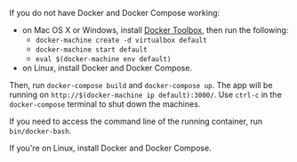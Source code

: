 If you do not have Docker and Docker Compose working:

* on Mac OS X or Windows, install [Docker Toolbox](https://www.docker.com/docker-toolbox), then run
  the following:
  * `docker-machine create -d virtualbox default`
  * `docker-machine start default`
  * `eval $(docker-machine env default)`
* on Linux, install Docker and Docker Compose.

Then, run `docker-compose build` and `docker-compose up`.
The app will be running on `http://$(docker-machine ip default):3000/`.
Use `ctrl-c` in the `docker-compose` terminal to shut down the machines.

If you need to access the command line of the running container, run `bin/docker-bash`.

If you're on Linux, install Docker and Docker Compose.
